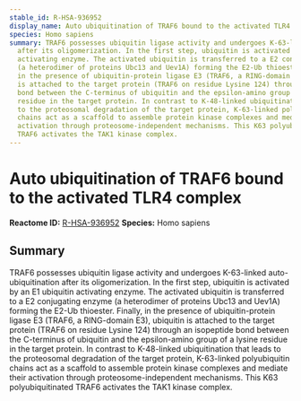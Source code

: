 ```yaml
---
stable_id: R-HSA-936952
display_name: Auto ubiquitination of TRAF6 bound to the activated TLR4 complex
species: Homo sapiens
summary: TRAF6 possesses ubiquitin ligase activity and undergoes K-63-linked auto-ubiquitination
  after its oligomerization. In the first step, ubiquitin is activated by an E1 ubiquitin
  activating enzyme. The activated ubiquitin is transferred to a E2 conjugating enzyme
  (a heterodimer of proteins Ubc13 and Uev1A) forming the E2-Ub thioester. Finally,
  in the presence of ubiquitin-protein ligase E3 (TRAF6, a RING-domain E3), ubiquitin
  is attached to the target protein (TRAF6 on residue Lysine 124) through an isopeptide
  bond between the C-terminus of ubiquitin and the epsilon-amino group of a lysine
  residue in the target protein. In contrast to K-48-linked ubiquitination that leads
  to the proteosomal degradation of the target protein, K-63-linked polyubiquitin
  chains act as a scaffold to assemble protein kinase complexes and mediate their
  activation through proteosome-independent mechanisms. This K63 polyubiquitinated
  TRAF6 activates the TAK1 kinase complex.
---
```


# Auto ubiquitination of TRAF6 bound to the activated TLR4 complex
**Reactome ID:** [R-HSA-936952](https://reactome.org/content/detail/R-HSA-936952)
**Species:** Homo sapiens

## Summary

TRAF6 possesses ubiquitin ligase activity and undergoes K-63-linked auto-ubiquitination after its oligomerization. In the first step, ubiquitin is activated by an E1 ubiquitin activating enzyme. The activated ubiquitin is transferred to a E2 conjugating enzyme (a heterodimer of proteins Ubc13 and Uev1A) forming the E2-Ub thioester. Finally, in the presence of ubiquitin-protein ligase E3 (TRAF6, a RING-domain E3), ubiquitin is attached to the target protein (TRAF6 on residue Lysine 124) through an isopeptide bond between the C-terminus of ubiquitin and the epsilon-amino group of a lysine residue in the target protein. In contrast to K-48-linked ubiquitination that leads to the proteosomal degradation of the target protein, K-63-linked polyubiquitin chains act as a scaffold to assemble protein kinase complexes and mediate their activation through proteosome-independent mechanisms. This K63 polyubiquitinated TRAF6 activates the TAK1 kinase complex.

